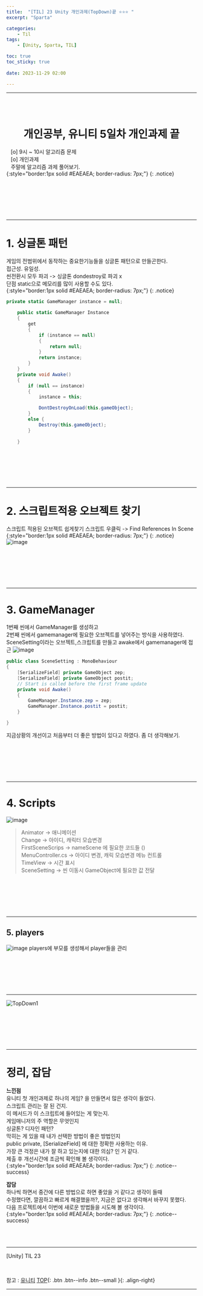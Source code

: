 ```yaml
---
title:  "[TIL] 23 Unity 개인과제(TopDown)끝 ⭐⭐⭐ "
excerpt: "Sparta"

categories:
    - Til
tags:
    - [Unity, Sparta, TIL]

toc: true
toc_sticky: true
 
date: 2023-11-29 02:00

---
```

- - -


<BR><BR>



<center><H1>  개인공부, 유니티 5일차 개인과제 끝 </H1></center>

&nbsp;&nbsp; [o] 9시 ~ 10시 알고리즘 문제      
&nbsp;&nbsp; [o] 개인과제   
&nbsp;&nbsp; 주말에 알고리즘 과제 풀어보기.  
{:style="border:1px solid #EAEAEA; border-radius: 7px;"}
{: .notice}  

<br><br><br><br><br>
- - - 

# 1. 싱글톤 패턴
게임의 전범위에서 동작하는 중요한기능들을 싱글톤 패턴으로 만들곤한다.  
접근성. 유일성.   
씬전환시 모두 파괴 -> 싱글톤 dondestroy로 파괴 x  
단점 static으로 메모리를 많이 사용할 수도 있다.  
{:style="border:1px solid #EAEAEA; border-radius: 7px;"}
{: .notice}
<div class="notice--primary" markdown="1"> 

```c#
private static GameManager instance = null;

    public static GameManager Instance
    {
        get 
        {
            if (instance == null)
            {
                return null;
            }
            return instance;
        }
    }
    private void Awake()
    {
        if (null == instance)
        {
            instance = this;

            DontDestroyOnLoad(this.gameObject);
        }
        else { 
            Destroy(this.gameObject);
        }
        
    }
```
</div>

<br><br><br><br><br>
- - - 

# 2. 스크립트적용 오브젝트 찾기
스크립트 적용된 오브젝트 쉽게찾기
스크립트 우클릭 -> Find References In Scene
{:style="border:1px solid #EAEAEA; border-radius: 7px;"}
{: .notice}
![image](https://github.com/levell1/levell1.github.io/assets/96651722/b7503f09-2582-4842-9210-223f98f89b38)

<br><br><br><br><br>
- - - 

# 3. GameManager 
1번째 씬에서 GameManager를 생성하고  
2번째 씬에서 gamemanager에 필요한 오브젝트를 넣어주는 방식을 사용하였다.  
SceneSetting이라는 오브젝트,스크립트를 만들고 awake에서 gamemanager에 접근
![image](https://github.com/levell1/levell1.github.io/assets/96651722/f769c403-1106-4678-9fcb-890aae481220)
<div class="notice--primary" markdown="1"> 

```c#
public class SceneSetting : MonoBehaviour
{
    [SerializeField] private GameObject zep;
    [SerializeField] private GameObject postit;
    // Start is called before the first frame update
    private void Awake()
    {
        GameManager.Instance.zep = zep;
        GameManager.Instance.postit = postit;
    }

}
```
</div>
지금상황의 개선이고 처음부터 더 좋은 방법이 있다고 하였다. 좀 더 생각해보기.

<br><br><br><br><br>
- - - 

# 4. Scripts
![image](https://github.com/levell1/levell1.github.io/assets/96651722/ff2dc79a-85b3-49cd-a37f-50eddf37c895)  

> Animator -> 애니메이션  
> Change -> 아이디, 캐릭터 모습변경  
> FirstSceneScrips -> nameScene 에 필요한 코드들 ()  
> MenuController.cs -> 아이디 변경, 캐릭 모습변경 메뉴 컨트롤  
> TimeView -> 시간 표시   
> SceneSetting -> 씬 이동시 GameObject에 필요한 값 전달

<br><br><br><br><br>
- - - 

## 5. players
![image](https://github.com/levell1/levell1.github.io/assets/96651722/3c4f3add-9eab-4378-b110-72e00795c78d)
players에 부모를 생성해서 player들을 관리

<br><br><br><br><br>
- - - 

![TopDown1](https://github.com/levell1/levell1.github.io/assets/96651722/1fc33cba-8373-4509-a8bf-7ad31907ffaf)


<br><br><br><br><br>
- - - 

# 정리, 잡담

**느낀점**  
유니티 첫 개인과제로 하나의 게임? 을 만들면서 많은 생각이 들었다.  
스크립트 관리는 잘 된 건지.  
이 메서드가 이 스크립트에 들어있는 게 맞는지.  
게임매니저의 주 역할은 무엇인지  
싱글톤? 디자인 패턴?  
막히는 게 있을 때 내가 선택한 방법이 좋은 방법인지  
public private, [SerializeField] 에 대한 정확한 사용하는 이유.  
가장 큰 걱정은 내가 잘 하고 있는지에 대한 의심? 인 거 같다.  
제출 후 개선시간에 조금씩 확인해 볼 생각이다.  
{:style="border:1px solid #EAEAEA; border-radius: 7px;"}
{: .notice--success}

**잡담**  
하나씩 하면서 중간에 다른 방법으로 하면 좋았을 거 같다고 생각이 들때  
수정했다면, 깔끔하고 빠르게 해결했을까?, 지금은 없다고 생각해서 바꾸지 못했다.   
다음 프로젝트에서 이번에 새로운 방법들을 시도해 볼 생각이다.  
{:style="border:1px solid #EAEAEA; border-radius: 7px;"}
{: .notice--success}


<br><br>
- - - 

[Unity] TIL 23

<br>

참고 : [유니티](https://docs.unity3d.com/kr/)
[TOP](#){: .btn .btn--info .btn--small }{: .align-right}
<br>
- - -
